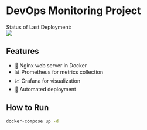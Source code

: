 # DevOps Monitoring Project
Status of Last Deployment:<br>
<img src="https://github.com/dmplastun/devops-monitoring/actions/workflows/Deploy_Devops_Monitoring.yml/badge.svg?branch=main">


## Features
- 🐳 Nginx web server in Docker
- 📊 Prometheus for metrics collection
- 📈 Grafana for visualization
- 🔄 Automated deployment

## How to Run
```bash
docker-compose up -d
